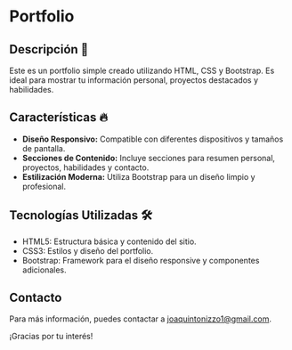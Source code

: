 # Portfolio 

## Descripción 🌠​

Este es un portfolio simple creado utilizando HTML, CSS y Bootstrap. Es ideal para mostrar tu información personal, proyectos destacados y habilidades.

## Características 🔥

- **Diseño Responsivo:** Compatible con diferentes dispositivos y tamaños de pantalla.
- **Secciones de Contenido:** Incluye secciones para resumen personal, proyectos, habilidades y contacto.
- **Estilización Moderna:** Utiliza Bootstrap para un diseño limpio y profesional.

## Tecnologías Utilizadas 🛠️

- HTML5: Estructura básica y contenido del sitio.
- CSS3: Estilos y diseño del portfolio.
- Bootstrap: Framework para el diseño responsive y componentes adicionales.

## Contacto

Para más información, puedes contactar a [joaquintonizzo1@gmail.com](mailto:joaquintonizzo1@gmail.com).

¡Gracias por tu interés!
